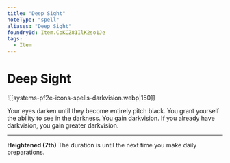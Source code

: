 ```yaml
---
title: "Deep Sight"
noteType: "spell"
aliases: "Deep Sight"
foundryId: Item.CpKCZ81IlK2so1Je
tags:
  - Item
---
```


# Deep Sight
![[systems-pf2e-icons-spells-darkvision.webp|150]]

Your eyes darken until they become entirely pitch black. You grant yourself the ability to see in the darkness. You gain darkvision. If you already have darkvision, you gain greater darkvision.

* * *

**Heightened (7th)** The duration is until the next time you make daily preparations.
